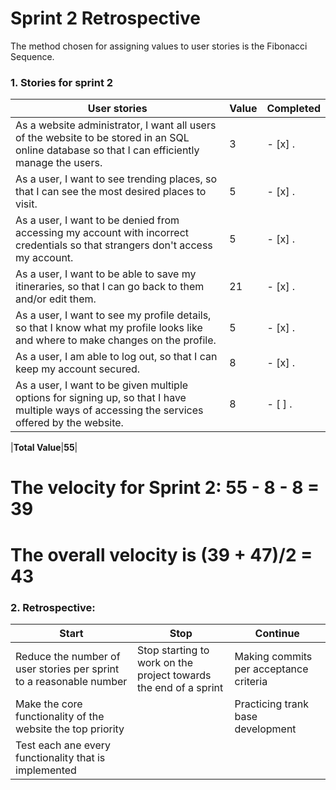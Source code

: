 # Sprint 2 Retrospective
The method chosen for assigning values to user stories is the Fibonacci Sequence.
### 1. Stories for sprint 2
| User stories                                                                                                                                               | Value | Completed |
|------------------------------------------------------------------------------------------------------------------------------------------------------------|-------|-----------|
|As a website administrator, I want all users of the website to be stored in an SQL online database so that I can efficiently manage the users.                               | 3     |     - [x] .      |
| As a user, I want to see trending places, so that I can see the most desired places to visit.                                                             | 5     |     - [x] .       |
| As a user, I want to be denied from accessing my account with incorrect credentials so that strangers don't access my account.                                       | 5     |    - [x] .        |
| As a user, I want to be able to save my itineraries, so that I can go back to them and/or edit them. | 21     |   - [x] .         |
| As a user, I want to see my profile details, so that I know what my profile looks like and where to make changes on the profile.                                                | 5     |      - [x] .      |
| As a user, I am able to log out, so that I can keep my account secured.                                                                  | 8     |     - [x] .       |
| As a user, I want to be given multiple options for signing up, so that I have multiple ways of accessing the services offered by the website.                                                  | 8    |    - [ ] .        |

|**Total Value**|**55**|
            
# **The velocity for Sprint 2: 55 - 8 - 8 = 39** 
# **The overall velocity is (39 + 47)/2 = 43**

### 2. Retrospective:
| Start                                                                                                                                                                                                                                                                                                                    | Stop                                                                       | Continue                                                                                                                                                                 |
|--------------------------------------------------------------------------------------------------------------------------------------------------------------------------------------------------------------------------------------------------------------------------------------------------------------------------|----------------------------------------------------------------------------|--------------------------------------------------------------------------------------------------------------------------------------------------------------------------|
|   Reduce the number of user stories per sprint to a reasonable number |Stop starting to work on the project towards the end of a sprint| Making commits per acceptance criteria|
|Make the core functionality of the website the top priority||Practicing trank base development|
|Test each ane every functionality that is implemented|